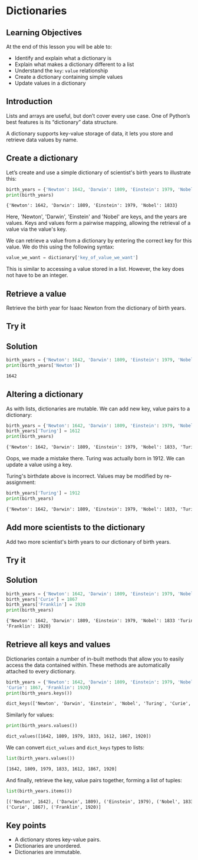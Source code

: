 <!-- ---
layout: page
title: Dictionaries
order: 5
session: 1
length: 15
toc: true
adapted: false
--- -->

# Dictionaries

## Learning Objectives

At the end of this lesson you will be able to:

- Identify and explain what a dictionary is
- Explain what makes a dictionary different to a list
- Understand the `key`: `value` relationship
- Create a dictionary containing simple values
- Update values in a dictionary


## Introduction

Lists and arrays are useful, but don’t cover every use case. One of Python’s best features is its “dictionary” data structure. 

A dictionary supports key-value storage of data, it lets you store and retrieve data values by name.

## Create a dictionary

Let’s create and use a simple dictionary of scientist's birth years to illustrate this:

~~~python
birth_years = {'Newton': 1642, 'Darwin': 1809, 'Einstein': 1979, 'Nobel': 1833}
print(birth_years)
~~~

~~~txt
{'Newton': 1642, 'Darwin': 1809, 'Einstein': 1979, 'Nobel': 1833}
~~~

Here, 'Newton', 'Darwin', 'Einstein' and 'Nobel' are keys, and the years are values. Keys and values form a pairwise mapping, allowing the retrieval of a value via the value's key.


We can retrieve a value from a dictionary by entering the correct key for this value. We do this using the following syntax:

~~~python
value_we_want = dictionary['key_of_value_we_want']
~~~

This is similar to accessing a value stored in a list. However, the key does not have to be an integer.

## Retrieve a value

Retrieve the birth year for Isaac Newton from the dictionary of birth years.

## Try it


## Solution
~~~python
birth_years = {'Newton': 1642, 'Darwin': 1809, 'Einstein': 1979, 'Nobel': 1833}
print(birth_years['Newton'])
~~~

~~~txt
1642
~~~


## Altering a dictionary

As with lists, dictionaries are mutable. We can add new 
key, value pairs to a dictionary:

~~~python
birth_years = {'Newton': 1642, 'Darwin': 1809, 'Einstein': 1979, 'Nobel': 1833}
birth_years['Turing'] = 1612
print(birth_years)
~~~

~~~txt
{'Newton': 1642, 'Darwin': 1809, 'Einstein': 1979, 'Nobel': 1833, 'Turing': 1612}
~~~

Oops, we made a mistake there. Turing was actually born in 1912. We can update a value using a key.

Turing's birthdate above is incorrect. Values may be modified by re-assignment:

~~~python
birth_years['Turing'] = 1912
print(birth_years)
~~~

~~~txt
{'Newton': 1642, 'Darwin': 1809, 'Einstein': 1979, 'Nobel': 1833, 'Turing': 1912}
~~~


## Add more scientists to the dictionary

Add two more scientist's birth years to our dictionary of birth years.

## Try it


## Solution

~~~python
birth_years = {'Newton': 1642, 'Darwin': 1809, 'Einstein': 1979, 'Nobel': 1833, 'Turing': 1612}
birth_years['Curie'] = 1867
birth_years['Franklin'] = 1920
print(birth_years)
~~~

~~~txt
{'Newton': 1642, 'Darwin': 1809, 'Einstein': 1979, 'Nobel': 1833 'Turing': 1612, 'Curie': 1867, 
'Franklin': 1920}
~~~


## Retrieve all keys and values

Dictionaries contain a number of in-built methods that allow you to easily access the data contained within. These methods are automatically attached to every dictionary.

~~~python
birth_years = {'Newton': 1642, 'Darwin': 1809, 'Einstein': 1979, 'Nobel': 1833, 'Turing': 1612, 
'Curie': 1867, 'Franklin': 1920}
print(birth_years.keys())
~~~

~~~txt
dict_keys(['Newton', 'Darwin', 'Einstein', 'Nobel', 'Turing', 'Curie', 'Franklin'])
~~~

Similarly for values:

~~~python
print(birth_years.values())
~~~

~~~txt
dict_values([1642, 1809, 1979, 1833, 1612, 1867, 1920])
~~~


We can convert ```dict_values``` and ```dict_keys``` types to lists:

~~~python
list(birth_years.values())
~~~

~~~txt
[1642, 1809, 1979, 1833, 1612, 1867, 1920]
~~~

And finally, retrieve the key, value pairs together, forming a list of tuples:

~~~python
list(birth_years.items())
~~~

~~~txt
[('Newton', 1642), ('Darwin', 1809), ('Einstein', 1979), ('Nobel', 1833), ('Turing', 1612), 
('Curie', 1867), ('Franklin', 1920)]
~~~


## Key points

- A dictionary stores key-value pairs.
- Dictionaries are unordered.
- Dictionaries are immutable.